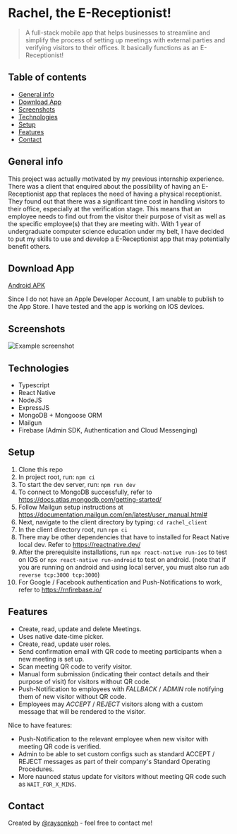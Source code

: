 # Rachel, the E-Receptionist!

> A full-stack mobile app that helps businesses to streamline and simplify the process of setting up meetings with external parties and verifying visitors to their offices. It basically functions as an E-Receptionist!

## Table of contents

- [General info](#general-info)
- [Download App](#download-app)
- [Screenshots](#screenshots)
- [Technologies](#technologies)
- [Setup](#setup)
- [Features](#features)
- [Contact](#contact)

## General info

This project was actually motivated by my previous internship experience. There was a client that enquired about the possibility of having an E-Receptionist app that replaces the need of having a physical receptionist. They found out that there was a significant time cost in handling visitors to their office, especially at the verification stage. This means that an employee needs to find out from the visitor their purpose of visit as well as the specific employee(s) that they are meeting with. With 1 year of undergraduate computer science education under my belt, I have decided to put my skills to use and develop a E-Receptionist app that may potentially benefit others.

## Download App

[Android APK](./release/app-universal-release.apk.zip)

Since I do not have an Apple Developer Account, I am unable to publish to the App Store. I have tested and the app is working on IOS devices.

## Screenshots

![Example screenshot](./img/screenshot.png)

## Technologies

- Typescript
- React Native
- NodeJS
- ExpressJS
- MongoDB + Mongoose ORM
- Mailgun
- Firebase (Admin SDK, Authentication and Cloud Messenging)

## Setup

1. Clone this repo
2. In project root, run: `npm ci`
3. To start the dev server, run: `npm run dev`
4. To connect to MongoDB successfully, refer to https://docs.atlas.mongodb.com/getting-started/
5. Follow Mailgun setup instructions at https://documentation.mailgun.com/en/latest/user_manual.html#
6. Next, navigate to the client directory by typing: `cd rachel_client`
7. In the client directory root, run `npm ci`
8. There may be other dependencies that have to installed for React Native local dev. Refer to https://reactnative.dev/
9. After the prerequisite installations, run `npx react-native run-ios` to test on IOS or `npx react-native run-android` to test on android. (note that if you are running on android and using local server, you must also run `adb reverse tcp:3000 tcp:3000`)
10. For Google / Facebook authentication and Push-Notifications to work, refer to https://rnfirebase.io/

## Features

- Create, read, update and delete Meetings.
- Uses native date-time picker.
- Create, read, update user roles.
- Send confirmation email with QR code to meeting participants when a new meeting is set up.
- Scan meeting QR code to verify visitor.
- Manual form submission (indicating their contact details and their purpose of visit) for visitors without QR code.
- Push-Notification to employees with _FALLBACK_ / _ADMIN_ role notifying them of new visitor without QR code.
- Employees may _ACCEPT_ / _REJECT_ visitors along with a custom message that will be rendered to the visitor.

Nice to have features:

- Push-Notification to the relevant employee when new visitor with meeting QR code is verified.
- Admin to be able to set custom configs such as standard ACCEPT / REJECT messages as part of their company's Standard Operating Procedures.
- More naunced status update for visitors without meeting QR code such as `WAIT_FOR_X_MINS`.

## Contact

Created by [@raysonkoh](https://www.raysonkoh.com/) - feel free to contact me!

